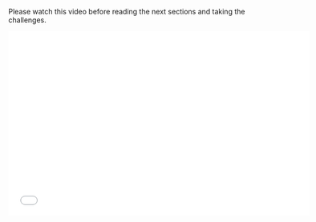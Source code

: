 Please watch this video before reading the next sections and taking the challenges.

<div class="video">
<div class="video-wrapper">
<iframe src="//player.vimeo.com/video/xxxxx" width="600" height="370" frameborder="0" webkitallowfullscreen mozallowflscreen allowfullscreen></iframe>
</div>
</div>